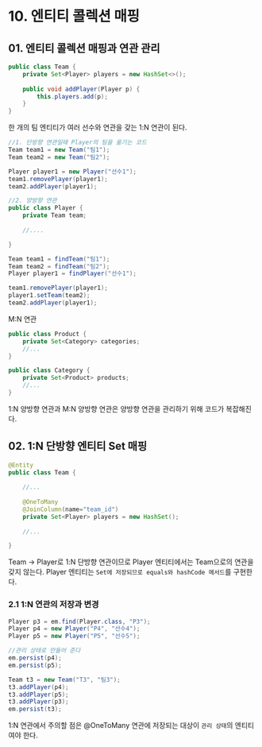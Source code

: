 # 10. 엔티티 콜렉션 매핑
## 01. 엔티티 콜렉션 매핑과 연관 관리
```java
public class Team {
    private Set<Player> players = new HashSet<>();
    
    public void addPlayer(Player p) {
        this.players.add(p);
    }
}

```
한 개의 팀 엔티티가 여러 선수와 연관을 갖는 1:N 연관이 된다. 

```java
//1. 단방향 연관일때 Player의 팀을 옮기는 코드
Team team1 = new Team("팀1");
Team team2 = new Team("팀2");

Player player1 = new Player("선수1");
team1.removePlayer(player1);
team2.addPlayer(player1);

//2. 양방향 연관
public class Player {
    private Team team;
    
    //....

}

Team team1 = findTeam("팀1");
Team team2 = findTeam("팀2");
Player player1 = findPlayer("선수1");

team1.removePlayer(player1);
player1.setTeam(team2);
team2.addPlayer(player1);
```

M:N 연관
```java
public class Product {
    private Set<Category> categories;
    //...
}

public class Category {
    private Set<Product> products;
    //...
}
```

1:N 양방향 연관과 M:N 양방향 연관은 양방향 연관을 관리하기 위해 코드가 복잡해진다.

## 02. 1:N 단방향 엔티티 Set 매핑
```java
@Entity
public class Team {
    
    //...
    
    @OneToMany
    @JoinColumn(name="team_id")
    private Set<Player> players = new HashSet();
    
    //...

}
```
Team -> Player로 1:N 단방향 연관이므로 Player 엔티티에서는 Team으로의 연관을 갖지 않는다.  Player 엔티티는 `Set에 저장되므로 equals와 hashCode 메서드`를 구현한다.

### 2.1 1:N 연관의 저장과 변경
```java
Player p3 = em.find(Player.class, "P3");
Player p4 = new Player("P4", "선수4");
Player p5 = new Player("P5", "선수5");

//관리 상태로 만들어 준다
em.persist(p4); 
em.persist(p5);

Team t3 = new Team("T3", "팀3");
t3.addPlayer(p4);
t3.addPlayer(p5);
t3.addPlayer(p3);
em.persist(t3);

```

1:N 연관에서 주의할 점은 @OneToMany 연관에 저장되는 대상이 `관리 상태`의 엔티티여야 한다.